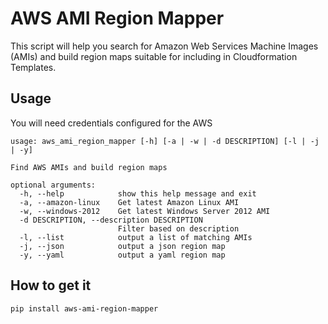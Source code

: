 # AWS AMI Region Mapper
This script will help you search for Amazon Web Services Machine Images (AMIs) and build region maps suitable for including in Cloudformation Templates.

## Usage
You will need credentials configured for the AWS
```
usage: aws_ami_region_mapper [-h] [-a | -w | -d DESCRIPTION] [-l | -j | -y]

Find AWS AMIs and build region maps

optional arguments:
  -h, --help            show this help message and exit
  -a, --amazon-linux    Get latest Amazon Linux AMI
  -w, --windows-2012    Get latest Windows Server 2012 AMI
  -d DESCRIPTION, --description DESCRIPTION
                        Filter based on description
  -l, --list            output a list of matching AMIs
  -j, --json            output a json region map
  -y, --yaml            output a yaml region map
```

## How to get it
`pip install aws-ami-region-mapper`